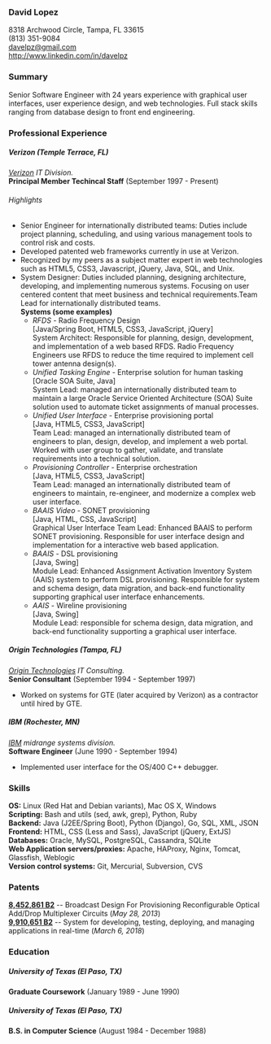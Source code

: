 ### David Lopez

8318 Archwood Circle, Tampa, FL 33615  
(813) 351-9084  
davelpz@gmail.com  
http://www.linkedin.com/in/davelpz

### Summary
Senior Software Engineer with 24 years experience with graphical user interfaces, user experience design, and web technologies.  Full stack skills ranging from database design to front end engineering.

### Professional Experience
##### Verizon (Temple Terrace, FL)
*[Verizon](http://verizon.com) IT Division.*  
**Principal Member Techincal Staff** (September 1997 - Present)

###### Highlights
- Senior Engineer for internationally distributed teams: Duties include project planning, scheduling, and using various management tools to control risk and costs.
- Developed patented web frameworks currently in use at Verizon.
- Recognized by my peers as a subject matter expert in web technologies such as HTML5, CSS3,
Javascript, jQuery, Java, SQL, and Unix.
- System Designer: Duties included planning, designing architecture, developing, and implementing numerous systems. Focusing on user centered content that meet business and technical requirements.Team Lead for internationally distributed teams.  
  **Systems (some examples)**
  - *RFDS* - Radio Frequency Design  
[Java/Spring Boot, HTML5, CSS3, JavaScript, jQuery]  
System Architect: Responsible for planning, design, development, and implementation of a web based RFDS. Radio Frequency Engineers use RFDS to reduce the time required to implement cell tower antenna design(s).
  - *Unified Tasking Engine* - Enterprise solution for human tasking  
[Oracle SOA Suite, Java]  
System Lead: managed an internationally distributed team to maintain a large Oracle Service Oriented Architecture (SOA) Suite solution used to automate ticket assignments of manual processes.
  - *Unified User Interface* - Enterprise provisioning portal  
[Java, HTML5, CSS3, JavaScript]  
  Team Lead: managed an internationally distributed team of engineers to plan, design, develop, and implement a web portal. Worked with user group to gather, validate, and translate requirements into a technical solution.
  - *Provisioning Controller* - Enterprise orchestration  
[Java, HTML5, CSS3, JavaScript]  
  Team Lead: managed an internationally distributed team of engineers to maintain, re-engineer, and modernize a complex web user interface.
  - *BAAIS Video* - SONET provisioning  
[Java, HTML, CSS, JavaScript]  
  Graphical User Interface Team Lead: Enhanced BAAIS to perform SONET provisioning. Responsible for user interface design and implementation for a interactive web based application.
  - *BAAIS* - DSL provisioning  
[Java, Swing]  
  Module Lead: Enhanced Assignment Activation Inventory System (AAIS) system to perform DSL provisioning. Responsible for system and schema design, data migration, and back-end functionality supporting graphical user interface enhancements.
  - *AAIS* - Wireline provisioning  
[Java, Swing]  
  Module Lead: responsible for schema design, data migration, and back-end functionality supporting a graphical user interface.


##### Origin Technologies (Tampa, FL)
*[Origin Technologies](http://www.origintechnologies.com/) IT Consulting.*  
**Senior Consultant** (September 1994 - September 1997)
- Worked on systems for GTE (later acquired by Verizon) as a contractor until hired by GTE.

##### IBM (Rochester, MN)
*[IBM](http://www.ibm.com) midrange systems division.*  
**Software Engineer** (June 1990 - September 1994)
- Implemented user interface for the OS/400 C++ debugger.

### Skills
**OS:** Linux (Red Hat and Debian variants), Mac OS X, Windows  
**Scripting:**  Bash and utils (sed, awk, grep), Python, Ruby  
**Backend:** Java (J2EE/Spring Boot), Python (Django), Go, SQL, XML, JSON  
**Frontend:** HTML, CSS (Less and Sass), JavaScript (jQuery, ExtJS)  
**Databases:** Oracle, MySQL, PostgreSQL, Cassandra, SQLite  
**Web Application servers/proxies:** Apache, HAProxy, Nginx, Tomcat, Glassfish, Weblogic  
**Version control systems:** Git, Mercurial, Subversion, CVS

### Patents
**[8,452,861 B2](http://patft.uspto.gov/netacgi/nph-Parser?Sect1=PTO2&Sect2=HITOFF&p=1&u=%2Fnetahtml%2FPTO%2Fsearch-bool.html&r=1&f=G&l=50&co1=AND&d=PTXT&s1=8452861.PN.&OS=PN/8452861&RS=PN/8452861)** -- Broadcast Design For Provisioning Reconfigurable Optical Add/Drop Multiplexer Circuits (*May 28, 2013*)  
**[9,910,651 Β2](http://patft.uspto.gov/netacgi/nph-Parser?Sect1=PTO1&Sect2=HITOFF&d=PALL&p=1&u=%2Fnetahtml%2FPTO%2Fsrchnum.htm&r=1&f=G&l=50&s1=9910651.PN.&OS=PN/9910651&RS=PN/9910651)** -- System for developing, testing, deploying, and managing applications in real-time  (*March 6, 2018*)  

### Education
##### University of Texas (El Paso, TX)
**Graduate Coursework** (January 1989 - June 1990)
##### University of Texas (El Paso, TX)
**B.S. in Computer Science** (August 1984 - December 1988)
